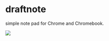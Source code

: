 draftnote
=========

simple note pad for Chrome and Chromebook.

![](https://raw.githubusercontent.com/daiz713/draftnote/master/draftnote.png)
